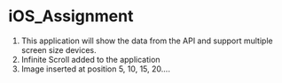 # iOS_Assignment
1. This application will show the data from the API and support multiple screen size devices.
2. Infinite Scroll added to the application
3. Image inserted at position 5, 10, 15, 20....
